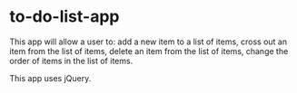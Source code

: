 # to-do-list-app

This app will allow a user to:
add a new item to a list of items,
cross out an item from the list of items,
delete an item from the list of items,
change the order of items in the list of items.

This app uses jQuery.
